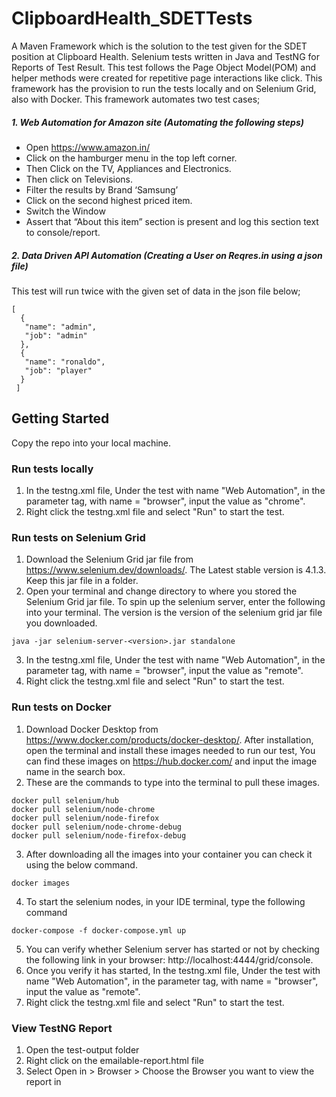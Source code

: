 # ClipboardHealth_SDETTests

A Maven Framework which is the solution to the test given for the SDET position at Clipboard Health. Selenium tests written in Java and TestNG for Reports of Test Result. This test follows the Page Object Model(POM) and helper methods were created for repetitive page interactions like click.
This framework has the provision to run the tests locally and on Selenium Grid, also with Docker.
This framework automates two test cases;

##### 1. Web Automation for Amazon site (Automating the following steps)
- Open https://www.amazon.in/
- Click on the hamburger menu in the top left corner.
- Then Click on the TV, Appliances and Electronics.
- Then click on Televisions.
- Filter the results by Brand ‘Samsung’
- Click on the second highest priced item.
- Switch the Window
- Assert that “About this item” section is present and log this section text to console/report.

##### 2. Data Driven API Automation (Creating a User on Reqres.in using a json file) 
This test will run twice with the given set of data in the json file below;
```
[
  {
   "name": "admin",
   "job": "admin"
  },
  {
   "name": "ronaldo",
   "job": "player"
  }
 ]
```




## Getting Started

Copy the repo into your local machine.

### Run tests locally
1. In the testng.xml file, Under the test with name "Web Automation", in the parameter tag, with name = "browser", input the value as "chrome".
2. Right click the testng.xml file and select "Run" to start the test.


### Run tests on Selenium Grid
1. Download the Selenium Grid jar file from https://www.selenium.dev/downloads/. The Latest stable version is 4.1.3. Keep this jar file in a folder.
2. Open your terminal and change directory to where you stored the Selenium Grid jar file. To spin up the selenium server, enter the following into your terminal. The version is the version of the selenium grid jar file you downloaded.

```
java -jar selenium-server-<version>.jar standalone
```
3. In the testng.xml file, Under the test with name "Web Automation", in the parameter tag, with name = "browser", input the value as "remote".
4. Right click the testng.xml file and select "Run" to start the test.


### Run tests on Docker
1. Download Docker Desktop from https://www.docker.com/products/docker-desktop/. After installation, open the terminal and install these images needed to run our test, You can find these images on https://hub.docker.com/ and input the image name in the search box.
2. These are the commands to type into the terminal to pull these images.
```
docker pull selenium/hub
docker pull selenium/node-chrome
docker pull selenium/node-firefox
docker pull selenium/node-chrome-debug
docker pull selenium/node-firefox-debug
```
3. After downloading all the images into your container you can check it using the below command.
```
docker images
```
4. To start the selenium nodes, in your IDE terminal, type the following command
```
docker-compose -f docker-compose.yml up
```
5. You can verify whether Selenium server has started or not by checking the following link in your browser: http://localhost:4444/grid/console.
6. Once you verify it has started, In the testng.xml file, Under the test with name "Web Automation", in the parameter tag, with name = "browser", input the value as "remote".
7. Right click the testng.xml file and select "Run" to start the test.



### View TestNG Report
1. Open the test-output folder
2. Right click on the emailable-report.html file
3. Select Open in >  Browser > Choose the Browser you want to view the report in
